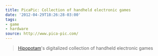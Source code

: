 ```yaml
---
title: PicaPic: Collection of handheld electronic games
date: '2012-04-29T18:26:28-03:00'
tags:
- game
- hardware
source: http://www.pica-pic.com/
---
```

> [Hipopotam](http://www.hipopotamstudio.pl/)'s digitalized collection of handheld electronic games
